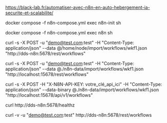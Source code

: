 https://black-lab.fr/automatiser-avec-n8n-en-auto-hebergement-ia-securite-et-scalabilite/


docker compose -f n8n-compose.yml exec n8n-init sh

docker compose -f n8n-compose.yml exec n8n sh


curl -s -X POST -u "demo@test.com:test" -H "Content-Type: application/json" --data @/home/node/import/workflows/wkf1.json "http://dds-n8n:5678/rest/workflows"


curl -s -X POST -u "demo@test.com:test" -H "Content-Type: application/json" --data @./n8n-data/import/workflows/wkf1.json "http://localhost:15678/rest/workflows"

curl -s -X POST -H "X-N8N-API-KEY: votre_clé_api_ici" -H "Content-Type: application/json" --data-binary @./n8n-data/import/workflows/wkf1.json "http://localhost:15678/api/v1/workflows"




curl http://dds-n8n:5678/healthz


curl -v -u "demo@test.com:test" http://dds-n8n:5678/rest/workflows
